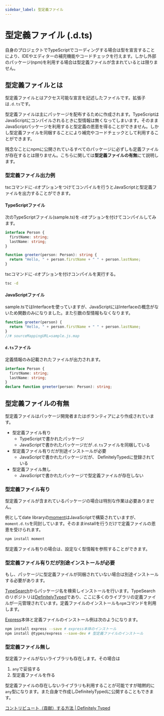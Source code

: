 ```yaml
---
sidebar_label: 型定義ファイル
---
```


# 型定義ファイル (.d.ts)

自身のプロジェクトでTypeScriptでコーディングする場合は型を宣言することにより、IDEやエディターの補完機能やコードチェックを行えます。しかし外部のパッケージ(npm)を利用する場合は型定義ファイルが含まれているとは限りません。

## 型定義ファイルとは

型定義ファイルとはアクセス可能な宣言を記述したファイルです。拡張子は`.d.ts`です。

型定義ファイルは主にパッケージを配布するために作成されます。TypeScriptはJavaScriptにコンパイルされるときに型情報は無くなってしまいます。そのままJavaScriptパッケージを利用すると型定義の恩恵を得ることができません。しかし型定義ファイルを同梱することにより補完やコードチェックとして利用することができます。

残念なことにnpmに公開されているすべてのパッケージに必ずしも定義ファイルが存在するとは限りません。こちらに関しては**型定義ファイルの有無**にて説明します。

### 型定義ファイル出力例

tscコマンドに`-d`オプションをつけてコンパイルを行うとJavaScriptと型定義ファイルを出力することができます。

#### TypeScriptファイル

次のTypeScriptファイル(sample.ts)を`-d`オプションを付けてコンパイルしてみます。

```ts title="sample.ts" twoslash
interface Person {
  firstName: string;
  lastName: string;
}

function greeter(person: Person): string {
  return "Hello, " + person.firstName + " " + person.lastName;
}
```

tscコマンドに`-d`オプションを付けコンパイルを実行する。

```bash
tsc -d
```

#### JavaScriptファイル

sample.tsではInterfaceを使っていますが、JavaScriptにはInterfaceの概念がないため関数のみになりました。また引数の型情報もなくなります。

```js title="sample.js" twoslash
function greeter(person) {
  return "Hello, " + person.firstName + " " + person.lastName;
}
//# sourceMappingURL=sample.js.map
```

#### `d.ts`ファイル

定義情報のみ記載されたファイルが出力されます。

```ts title="sample.d.ts" twoslash
interface Person {
  firstName: string;
  lastName: string;
}
declare function greeter(person: Person): string;
```

## 型定義ファイルの有無

型定義ファイルはパッケージ開発者またはボランティアにより作成されています。

- 型定義ファイル有り
  - TypeScriptで書かれたパッケージ
  - JavaScriptで書かれたパッケージだが`.d.ts`ファイルを同梱している
- 型定義ファイル有りだが別途インストールが必要
  - JavaScriptで書かれたパッケージだが、 DefinitelyTypedに登録されている
- 型定義ファイル無し
  - JavaScriptで書かれたパッケージで型定義ファイルが存在しない

### 型定義ファイル有り

型定義ファイルが含まれているパッケージの場合は特別な作業は必要ありません。

例としてdate libraryの[moment](https://github.com/moment/moment)はJavaScriptで構築されていますが、`moment.d.ts`を同封しています。そのままinstallを行うだけで定義ファイルの恩恵を受けられます。

```bash
npm install moment
```

型定義ファイル有りの場合は、設定なく型情報を参照することができます。

### 型定義ファイル有りだが別途インストールが必要

もし、パッケージに型定義ファイルが同梱されていない場合は別途インストールする必要があります。

[TypeSearch](https://microsoft.github.io/TypeSearch/)からパッケージ名を検索しインストールを行います。TypeSearchのリポジトリは[DefinitelyTyped](https://github.com/DefinitelyTyped/DefinitelyTyped)であり、ここに多くのライブラリの定義ファイルが一元管理されています。定義ファイルのインストールも`npm`コマンドを利用します。

[Express](https://expressjs.com/)本体と定義ファイルのインストール例は次のようになります。

```bash
npm install express --save # express本体のインストール
npm install @types/express --save-dev # 型定義ファイルのインストール
```

### 型定義ファイル無し

型定義ファイルがないライブラリも存在します。その場合は

1. `any`で妥協する
2. 型定義ファイルを作る

型定義ファイルの存在しないライブラリも利用することが可能ですが暗黙的に`any`型になります。また自身で作成しDefinitelyTypedに公開することもできます。

[コントリビュート（貢献）する方法 | Definitely Typed](https://github.com/DefinitelyTyped/DefinitelyTyped/blob/master/README.ja.md#%E3%82%B3%E3%83%B3%E3%83%88%E3%83%AA%E3%83%93%E3%83%A5%E3%83%BC%E3%83%88%E8%B2%A2%E7%8C%AE%E3%81%99%E3%82%8B%E6%96%B9%E6%B3%95)
